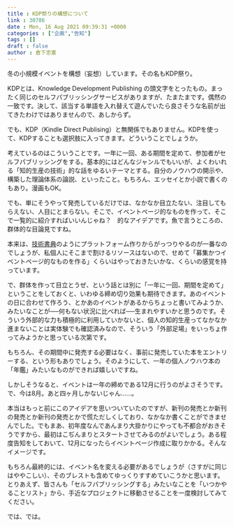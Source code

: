 ```yaml
---
title : KDP祭りの構想について
link : 30786
date : Mon, 16 Aug 2021 09:39:31 +0000
categories : ["企画","告知"]
tags : []
draft : false
author : 倉下忠憲
---
```


冬の小規模イベントを構想（妄想）しています。その名もKDP祭り。

KDPとは、Knowledge Development Publishing の頭文字をとったもの。まったく同じのセルフパブリッシングサービスがありますが、たまたまです。偶然の一致です。決して、該当する単語を入れ替えて遊んでいたら良さそうな名前が出てきたわけではありませんので、あしからず。

でも、KDP（Kindle Direct Publising）と無関係でもありません。KDPを使って、KDPすることも選択肢に入ってきます。どういうことでしょうか。

考えているのはこういうことです。一年に一回、ある期間を定めて、参加者がセルフパブリッシングをする。基本的にはどんなジャンルでもいいが、よくわいれる「知的生産の技術」的な話をゆるいテーマとする。自分のノウハウの開示や、構築した理論体系の論説、といったこと。もちろん、エッセイとか小説で書くのもあり。漫画もOK。

でも、単にそうやって発売しているだけでは、なかなか目立たない、注目してもらえない、人目にとまらない。そこで、イベントページ的なものを作って、そこで一覧的に紹介すればいいんじゃね？　的なアイデアです。魚で言うところの、群体的な目論見ですね。

本来は、<a href="https://techbookfest.org/">技術書典</a>のようにプラットフォーム作りからがっつりやるのが一番なのでしょうが、私個人にそこまで割けるリソースはないので、せめて「募集かつイベントページ的なものを作る」くらいはやっておきたいかな、くらいの感覚を持っています。

で、群体を作って目立とうぜ、という話とは別に「一年に一回、期間を定めて」ということをしておくと、いわゆる締め切り効果も期待できます。あのイベントの日に合わせて作ろう、とかあのイベントがあるからちょっと書いてみようか、みたいなことが──何もない状況に比べれば──生まれやすいかと思うのです。そういう外部的な力も積極的に利用していかないと、個人の知的生産ってなかなか進まないことは実体験でも確認済みなので、そういう「外部足場」をいっちょ作ってみようかと思っている次第です。

もちろん、その期間中に発売する必要はなく、事前に発売していた本をエントリーする、という形もありでしょう。そのようにして、一年の個人ノウハウ本の「年鑑」みたいなものができれば嬉しいですね。

しかしそうなると、イベントは一年の締めである12月に行うのがよさそうです。で、今は8月。あと四ヶ月しかないじゃん……。

本当はもっと前にこのアイデアを思いついていたのですが、新刊の発売とか新刊の発売とか新刊の発売とかで慌ただしくしており、なかなか書くことができませんでした。でもまあ、初年度なんであんまり大掛かりにやっても不都合がおきそうですから、最初はこぢんまりとスタートさせてみるのがよいでしょう。ある程度告知をしておいて、12月になったらイベントページ作成に取りかかる。そんなイメージです。

もちろん最終的には、イベント名を変える必要があるでしょうが（さすがに同じはややこしい）、そのブレストも含めてゆっくりすすめていこうかと思います。とりあえず、皆さんも「セルフパブリッシングする」みたいなことを「いつかやることリスト」から、手近なプロジェクトに移動させることを一度検討してみてください。

では、では。